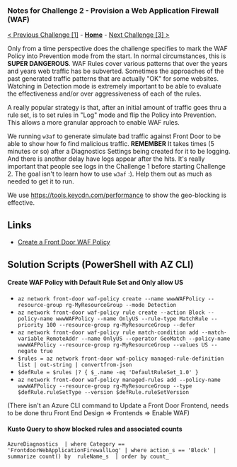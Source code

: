 ### Notes for Challenge 2 - Provision a Web Application Firewall (WAF)

 [< Previous Challenge [1]](./Solution01.md) - **[Home](./README.md)** - [Next Challenge [3] >](./Solution03.md)


Only from a time perspective does the challenge specifies to mark the WAF Policy into Prevention mode from the start.  In normal circumstances, this is **SUPER DANGEROUS**.  WAF Rules cover various patterns that over the years and years web traffic has be subverted.  Sometimes the approaches of the past generated traffic patterns that are actually "OK" for some websites.  Watching in Detection mode is extremely important to be able to evaluate the effectiveness and/or over aggressiveness of each of the rules.

A really popular strategy is that, after an initial amount of traffic goes thru a rule set, is to set rules in "Log" mode and flip the Policy into Prevention.  This allows a more granular approach to enable WAF rules.  

We running `w3af` to generate simulate bad traffic against Front Door to be able to show how fo find malicious traffic.  **REMEMBER** It takes times (5 minutes or so) after a Diagnostics Settings being created for it to be logging.  And there is another delay have logs appear after the hits.  It's really important that people see logs in the Challenge 1 before starting Challenge 2.  The goal isn't to learn how to use `w3af` :).  Help them out as much as needed to get it to run.

We use https://tools.keycdn.com/performance to show the geo-blocking is effective.

## Links
- [Create a Front Door WAF Policy](https://docs.microsoft.com/en-us/azure/web-application-firewall/afds/waf-front-door-create-portal)
  
## Solution Scripts (PowerShell with AZ CLI)

#### Create WAF Policy with Default Rule Set and Only allow US

- `az network front-door waf-policy create --name wwwWAFPolicy --resource-group rg-MyResourceGroup --mode Detection`
- `az network front-door waf-policy rule create --action Block --policy-name wwwWAFPolicy --name OnlyUS --rule-type MatchRule --priority 100 --resource-group rg-MyResourceGroup --defer`
- `az network front-door waf-policy rule match-condition add --match-variable RemoteAddr --name OnlyUS --operator GeoMatch --policy-name wwwWAFPolicy --resource-group rg-MyResourceGroup --values US --negate true`
- `$rules = az network front-door waf-policy managed-rule-definition list | out-string | convertfrom-json`
- `$defRule = $rules |? { $_.name -eq 'DefaultRuleSet_1.0' }`
- `az network front-door waf-policy managed-rules add --policy-name wwwWAFPolicy --resource-group rg-MyResourceGroup --type $defRule.ruleSetType --version $defRule.ruleSetVersion`

(There isn't an Azure CLI command to Update a Front Door Frontend, needs to be done thru Front End Design => Frontends => Enable WAF)

#### Kusto Query to show blocked rules and associated counts

`AzureDiagnostics 
| where Category == 'FrontdoorWebApplicationFirewallLog'
| where action_s == 'Block'
| summarize count() by  ruleName_s 
| order by count_`